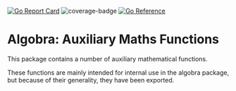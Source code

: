[![Go Report Card](https://goreportcard.com/badge/github.com/ReneBoedker/algobra)](https://goreportcard.com/report/github.com/ReneBoedker/algobra)
![coverage-badge](https://img.shields.io/badge/coverage-99.0%25-brightgreen?cacheSeconds=86400&style=flat)
[![Go Reference](https://pkg.go.dev/badge/github.com/ReneBoedker/algobra/auxmath.svg)](https://pkg.go.dev/github.com/ReneBoedker/algobra/auxmath)
# Algobra: Auxiliary Maths Functions
This package contains a number of auxiliary mathematical functions.

These functions are mainly intended for internal use in the algobra package, but because of their generality, they have been exported.
